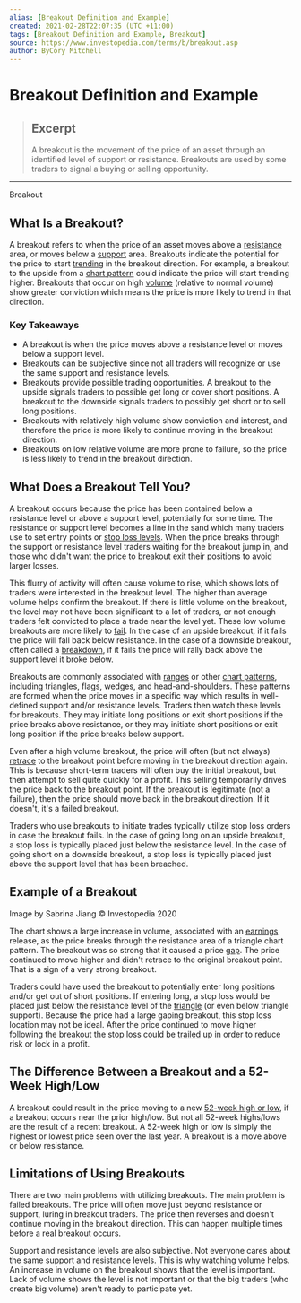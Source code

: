 ```yaml
---
alias: [Breakout Definition and Example]
created: 2021-02-28T22:07:35 (UTC +11:00)
tags: [Breakout Definition and Example, Breakout]
source: https://www.investopedia.com/terms/b/breakout.asp
author: ByCory Mitchell
---
```


# Breakout Definition and Example

> ## Excerpt
> A breakout is the movement of the price of an asset through an identified level of support or resistance. Breakouts are used by some traders to signal a buying or selling opportunity.

---

Breakout
## What Is a Breakout?

A breakout refers to when the price of an asset moves above a [resistance](https://www.investopedia.com/terms/r/resistance.asp) area, or moves below a [support](https://www.investopedia.com/terms/s/support.asp) area. Breakouts indicate the potential for the price to start [trending](https://www.investopedia.com/terms/t/trend.asp) in the breakout direction. For example, a breakout to the upside from a [chart pattern](https://www.investopedia.com/articles/technical/112601.asp) could indicate the price will start trending higher. Breakouts that occur on high [volume](https://www.investopedia.com/terms/v/volume.asp) (relative to normal volume) show greater conviction which means the price is more likely to trend in that direction.

### Key Takeaways

-   A breakout is when the price moves above a resistance level or moves below a support level.
-   Breakouts can be subjective since not all traders will recognize or use the same support and resistance levels.
-   Breakouts provide possible trading opportunities. A breakout to the upside signals traders to possible get long or cover short positions. A breakout to the downside signals traders to possibly get short or to sell long positions.
-   Breakouts with relatively high volume show conviction and interest, and therefore the price is more likely to continue moving in the breakout direction.
-   Breakouts on low relative volume are more prone to failure, so the price is less likely to trend in the breakout direction.

## What Does a Breakout Tell You?

A breakout occurs because the price has been contained below a resistance level or above a support level, potentially for some time. The resistance or support level becomes a line in the sand which many traders use to set entry points or [stop loss levels](https://www.investopedia.com/terms/s/stop-lossorder.asp). When the price breaks through the support or resistance level traders waiting for the breakout jump in, and those who didn't want the price to breakout exit their positions to avoid larger losses.

This flurry of activity will often cause volume to rise, which shows lots of traders were interested in the breakout level. The higher than average volume helps confirm the breakout. If there is little volume on the breakout, the level may not have been significant to a lot of traders, or not enough traders felt convicted to place a trade near the level yet. These low volume breakouts are more likely to [fail](https://www.investopedia.com/terms/f/failedbreak.asp). In the case of an upside breakout, if it fails the price will fall back below resistance. In the case of a downside breakout, often called a [breakdown](https://www.investopedia.com/terms/b/breakdown.asp), if it fails the price will rally back above the support level it broke below.

Breakouts are commonly associated with [ranges](https://www.investopedia.com/terms/r/rangeboundtrading.asp) or other [chart patterns](https://www.investopedia.com/terms/f/footprint-charts.asp), including triangles, flags, wedges, and head-and-shoulders. These patterns are formed when the price moves in a specific way which results in well-defined support and/or resistance levels. Traders then watch these levels for breakouts. They may initiate long positions or exit short positions if the price breaks above resistance, or they may initiate short positions or exit long position if the price breaks below support.

Even after a high volume breakout, the price will often (but not always) [retrace](https://www.investopedia.com/terms/r/retracement.asp) to the breakout point before moving in the breakout direction again. This is because short-term traders will often buy the initial breakout, but then attempt to sell quite quickly for a profit. This selling temporarily drives the price back to the breakout point. If the breakout is legitimate (not a failure), then the price should move back in the breakout direction. If it doesn't, it's a failed breakout.

Traders who use breakouts to initiate trades typically utilize stop loss orders in case the breakout fails. In the case of going long on an upside breakout, a stop loss is typically placed just below the resistance level. In the case of going short on a downside breakout, a stop loss is typically placed just above the support level that has been breached.

## Example of a Breakout

Image by Sabrina Jiang © Investopedia 2020

The chart shows a large increase in volume, associated with an [earnings](https://www.investopedia.com/terms/e/earnings.asp) release, as the price breaks through the resistance area of a triangle chart pattern. The breakout was so strong that it caused a price [gap](https://www.investopedia.com/terms/g/gap.asp). The price continued to move higher and didn't retrace to the original breakout point. That is a sign of a very strong breakout.

Traders could have used the breakout to potentially enter long positions and/or get out of short positions. If entering long, a stop loss would be placed just below the resistance level of the [triangle](https://www.investopedia.com/terms/t/triangle.asp) (or even below triangle support). Because the price had a large gaping breakout, this stop loss location may not be ideal. After the price continued to move higher following the breakout the stop loss could be [trailed](https://www.investopedia.com/video/play/how-use-trailing-stops/) up in order to reduce risk or lock in a profit.

## The Difference Between a Breakout and a 52-Week High/Low

A breakout could result in the price moving to a new [52-week high or low](https://www.investopedia.com/terms/1/52weekhighlow.asp), if a breakout occurs near the prior high/low. But not all 52-week highs/lows are the result of a recent breakout. A 52-week high or low is simply the highest or lowest price seen over the last year. A breakout is a move above or below resistance.

## Limitations of Using Breakouts

There are two main problems with utilizing breakouts. The main problem is failed breakouts. The price will often move just beyond resistance or support, luring in breakout traders. The price then reverses and doesn't continue moving in the breakout direction. This can happen multiple times before a real breakout occurs.

Support and resistance levels are also subjective. Not everyone cares about the same support and resistance levels. This is why watching volume helps. An increase in volume on the breakout shows that the level is important. Lack of volume shows the level is not important or that the big traders (who create big volume) aren't ready to participate yet.
